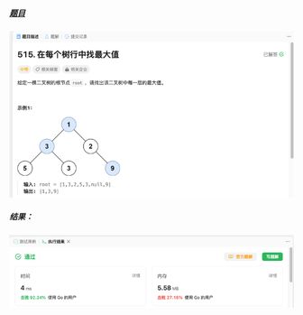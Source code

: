 ##### [题目](https://leetcode.cn/problems/find-largest-value-in-each-tree-row/description/)
![pic](img.png)
##### 结果：
![pic](result.png)